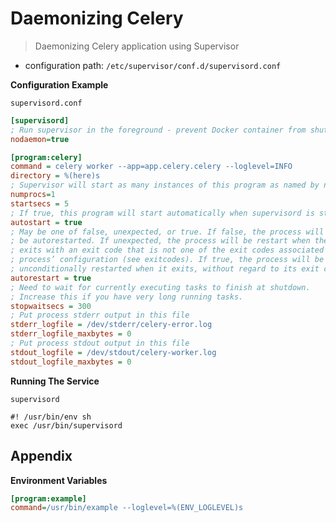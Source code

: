 # Daemonizing Celery

> Daemonizing Celery application using Supervisor

- configuration path: `/etc/supervisor/conf.d/supervisord.conf`



**Configuration Example**

`supervisord.conf`

```ini
[supervisord]
; Run supervisor in the foreground - prevent Docker container from shutdown
nodaemon=true

[program:celery]
command = celery worker --app=app.celery.celery --loglevel=INFO
directory = %(here)s
; Supervisor will start as many instances of this program as named by numprocs
numprocs=1
startsecs = 5
; If true, this program will start automatically when supervisord is started
autostart = true
; May be one of false, unexpected, or true. If false, the process will never
; be autorestarted. If unexpected, the process will be restart when the program
; exits with an exit code that is not one of the exit codes associated with this
; process’ configuration (see exitcodes). If true, the process will be
; unconditionally restarted when it exits, without regard to its exit code.
autorestart = true
; Need to wait for currently executing tasks to finish at shutdown.
; Increase this if you have very long running tasks.
stopwaitsecs = 300
; Put process stderr output in this file
stderr_logfile = /dev/stderr/celery-error.log
stderr_logfile_maxbytes = 0
; Put process stdout output in this file
stdout_logfile = /dev/stdout/celery-worker.log
stdout_logfile_maxbytes = 0
```

**Running The Service**

```shell
supervisord
```

```shell
#! /usr/bin/env sh
exec /usr/bin/supervisord
```



## Appendix

**Environment Variables**

```ini
[program:example]
command=/usr/bin/example --loglevel=%(ENV_LOGLEVEL)s
```

